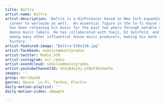 ```yaml
---
title: Baltra
artist-name: Baltra
artist-description: 'Baltra is a DJ/Producer based in New York expanding his musical
  career to worlwide as well.  An essential figure in the lo-fi house scene, Baltra
  has been releasing his music for the past two years through notable underground
  dance muslc labels. He has collaborated with Yaeji, DJ Seinfeld, and DJ Boring,
  among many other influential house music producers, making his mark in house music
  history. '
artist-featured-image: "Baltra-530x328.jpg"
artist-facebook: seoulcommunityradio
artist-twitter: Radio_SCR
artist-instagram: scr_radio
artist-soundcloud: seoulcommunityradio
artist-youtubeChannelID: UCUjB4nj0j-pYBaYI0sXekfw
images: ''
group: Worldwide
genres: House. Lo-Fi, Techno, Electro
daily-motion-playlist: ''
daily-motion-video: x6pwp5s

---
```


